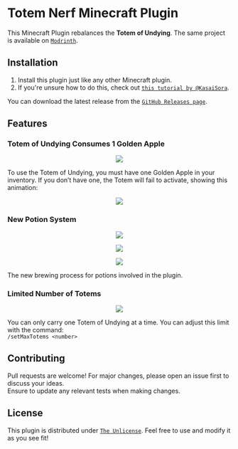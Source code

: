 # Totem Nerf Minecraft Plugin

This Minecraft Plugin rebalances the **Totem of Undying**. The same project is available on [`Modrinth`](https://modrinth.com/plugin/totem-nerf).

## Installation

1. Install this plugin just like any other Minecraft plugin.
2. If you're unsure how to do this, check out [`this tutorial by @KasaiSora`](https://www.youtube.com/watch?v=a3dvgl35ip8).

You can download the latest release from the [`GitHub Releases page`](https://github.com/Jufyer/totemNerf/releases).

## Features

### Totem of Undying Consumes 1 Golden Apple

<p align="center"><img src="https://imgur.com/sNks9LV.gif"></p>

To use the Totem of Undying, you must have one Golden Apple in your inventory. If you don’t have one, the Totem will fail to activate, showing this animation:

<p align="center"><img src="https://imgur.com/O7iEkya.gif"></p>

### New Potion System
<p align="center"><img src="https://imgur.com/ac0Bf2J.png"></p>
<p align="center"><img src="https://imgur.com/z3Ct1KV.png"></p>
<p align="center"><img src="https://imgur.com/dmJ3PJf.png"></p>

The new brewing process for potions involved in the plugin.

### Limited Number of Totems
<p align="center"><img src="https://imgur.com/aT467rX.png"></p>

You can only carry one Totem of Undying at a time. You can adjust this limit with the command:  
`/setMaxTotems <number>`

## Contributing

Pull requests are welcome! For major changes, please open an issue first to discuss your ideas.  
Ensure to update any relevant tests when making changes.

## License

This plugin is distributed under [`The Unlicense`](https://choosealicense.com/licenses/unlicense/). Feel free to use and modify it as you see fit!
